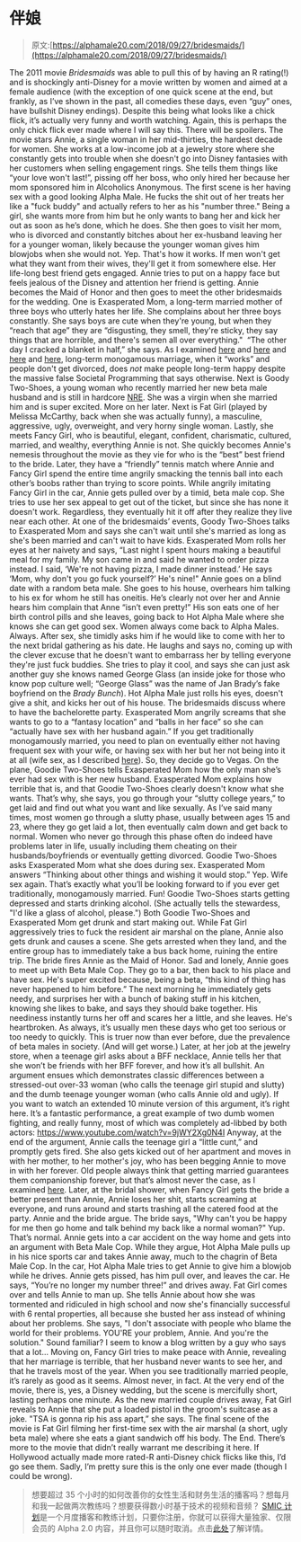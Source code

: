 # 伴娘

> 原文:[https://alphamale20.com/2018/09/27/bridesmaids/](https://alphamale20.com/2018/09/27/bridesmaids/)

The 2011 movie *Bridesmaids* was able to pull this of by having an R rating(!) and is shockingly anti-Disney for a movie written by women and aimed at a female audience (with the exception of one quick scene at the end, but frankly, as I’ve shown in the past, all comedies these days, even “guy” ones, have bullshit Disney endings). Despite this being what looks like a chick flick, it’s actually very funny and worth watching. Again, this is perhaps the only chick flick ever made where I will say this.
There will be spoilers.
The movie stars Annie, a single woman in her mid-thirties, the hardest decade for women. She works at a low-income job at a jewelry store where she constantly gets into trouble when she doesn't go into Disney fantasies with her customers when selling engagement rings. She tells them things like “your love won't last!”, pissing off her boss, who only hired her because her mom sponsored him in Alcoholics Anonymous.
The first scene is her having sex with a good looking Alpha Male. He fucks the shit out of her treats her like a "fuck buddy" and actually refers to her as his "number three." Being a girl, she wants more from him but he only wants to bang her and kick her out as soon as he’s done, which he does.
She then goes to visit her mom, who is divorced and constantly bitches about her ex-husband leaving her for a younger woman, likely because the younger woman gives him blowjobs when she would not.
Yep. That's how it works. If men won't get what they want from their wives, they'll get it from somewhere else.
Her life-long best friend gets engaged. Annie tries to put on a happy face but feels jealous of the Disney and attention her friend is getting. Annie becomes the Maid of Honor and then goes to meet the other bridesmaids for the wedding.
One is Exasperated Mom, a long-term married mother of three boys who utterly hates her life. She complains about her three boys constantly. She says boys are cute when they're young, but when they “reach that age” they are “disgusting, they smell, they're sticky, they say things that are horrible, and there's semen all over everything."  “The other day I cracked a blanket in half,” she says.
As I examined [here](https://blackdragonblog.com/2015/11/16/what-life-long-marriage-really-looks-like/) and [here](https://blackdragonblog.com/2017/07/06/fear-dying-alone/) and [here](https://blackdragonblog.com/2017/01/12/really-happens-today-marriage-works/) and [here](https://blackdragonblog.com/2014/10/09/happiness-or-longevity-an-experiement/), long-term monogamous marriage, when it “works” and people don't get divorced, does *not* make people long-term happy despite the massive false Societal Programming that says otherwise.
Next is Goody Two-Shoes, a young woman who recently married her new beta male husband and is still in hardcore [NRE](https://blackdragonblog.com/glossary/#NRE). She was a virgin when she married him and is super excited. More on her later.
Next is Fat Girl (played by Melissa McCarthy, back when she was actually funny), a masculine, aggressive, ugly, overweight, and very horny single woman.
Lastly, she meets Fancy Girl, who is beautiful, elegant, confident, charismatic, cultured, married, and wealthy, everything Annie is not. She quickly becomes Annie's nemesis throughout the movie as they vie for who is the “best” best friend to the bride. Later, they have a “friendly” tennis match where Annie and Fancy Girl spend the entire time angrily smacking the tennis ball into each other’s boobs rather than trying to score points.
While angrily imitating Fancy Girl in the car, Annie gets pulled over by a timid, beta male cop. She tries to use her sex appeal to get out of the ticket, but since she has none it doesn't work. Regardless, they eventually hit it off after they realize they live near each other.
At one of the bridesmaids’ events, Goody Two-Shoes talks to Exasperated Mom and says she can't wait until she's married as long as she's been married and can't wait to have kids. Exasperated Mom rolls her eyes at her naivety and says, “Last night I spent hours making a beautiful meal for my family. My son came in and said he wanted to order pizza instead. I said, ‘We're not having pizza, I made dinner instead.’ He says ‘Mom, why don't you go fuck yourself?’ He's nine!"
Annie goes on a blind date with a random beta male. She goes to his house, overhears him talking to his ex for whom he still has oneitis. He’s clearly not over her and Annie hears him complain that Anne “isn’t even pretty!” His son eats one of her birth control pills and she leaves, going back to Hot Alpha Male where she knows she can get good sex.
Women always come back to Alpha Males. Always.
After sex, she timidly asks him if he would like to come with her to the next bridal gathering as his date. He laughs and says no, coming up with the clever excuse that he doesn't want to embarrass her by telling everyone they're just fuck buddies. She tries to play it cool, and says she can just ask another guy she knows named George Glass (an inside joke for those who know pop culture well; “George Glass” was the name of Jan Brady’s fake boyfriend on the *Brady Bunch*).
Hot Alpha Male just rolls his eyes, doesn't give a shit, and kicks her out of his house.
The bridesmaids discuss where to have the bachelorette party. Exasperated Mom angrily screams that she wants to go to a “fantasy location” and “balls in her face” so she can “actually have sex with her husband again.”
If you get traditionally monogamously married, you need to plan on eventually either not having frequent sex with your wife, or having sex with her but her not being into it at all (wife sex, as I described [here](https://blackdragonblog.com/2016/09/01/refusing-sex-grounds-soft-next/)).
So, they decide go to Vegas.
On the plane, Goodie Two-Shoes tells Exasperated Mom how the only man she’s ever had sex with is her new husband. Exasperated Mom explains how terrible that is, and that Goodie Two-Shoes clearly doesn't know what she wants. That’s why, she says, you go through your “slutty college years,” to get laid and find out what you want and like sexually.
As I’ve said many times, most women go through a slutty phase, usually between ages 15 and 23, where they go get laid a lot, then eventually calm down and get back to normal. Women who never go through this phase often do indeed have problems later in life, usually including them cheating on their husbands/boyfriends or eventually getting divorced.
Goodie Two-Shoes asks Exasperated Mom what she does during sex. Exasperated Mom answers “Thinking about other things and wishing it would stop.”
Yep. Wife sex again. That’s exactly what you’ll be looking forward to if you ever get traditionally, monogamously married. Fun!
Goodie Two-Shoes starts getting depressed and starts drinking alcohol. (She actually tells the stewardess, "I'd like a glass of alcohol, please.") Both Goodie Two-Shoes and Exasperated Mom get drunk and start making out.
While Fat Girl aggressively tries to fuck the resident air marshal on the plane, Annie also gets drunk and causes a scene. She gets arrested when they land, and the entire group has to immediately take a bus back home, ruining the entire trip. The bride fires Annie as the Maid of Honor.
Sad and lonely, Annie goes to meet up with Beta Male Cop. They go to a bar, then back to his place and have sex. He's super excited because, being a beta, “this kind of thing has never happened to him before.”
The next morning he immediately gets needy, and surprises her with a bunch of baking stuff in his kitchen, knowing she likes to bake, and says they should bake together. His neediness instantly turns her off and scares her a little, and she leaves. He's heartbroken.
As always, it’s usually men these days who get too serious or too needy to quickly. This is truer now than ever before, due the prevalence of beta males in society. (And will get worse.)
Later, at her job at the jewelry store, when a teenage girl asks about a BFF necklace, Annie tells her that she won’t be friends with her BFF forever, and how it’s all bullshit. An argument ensues which demonstrates classic differences between a stressed-out over-33 woman (who calls the teenage girl stupid and slutty) and the dumb teenage younger woman (who calls Annie old and ugly).
If you want to watch an extended 10 minute version of this argument, it’s right here. It’s a fantastic performance, a great example of two dumb women fighting, and really funny, most of which was completely ad-libbed by both actors:
https://www.youtube.com/watch?v=9jWY2Xg0N4I
Anyway, at the end of the argument, Annie calls the teenage girl a “little cunt,” and promptly gets fired. She also gets kicked out of her apartment and moves in with her mother, to her mother's joy, who has been begging Annie to move in with her forever.
Old people always think that getting married guarantees them companionship forever, but that’s almost never the case, as I examined [here](https://blackdragonblog.com/2017/07/06/fear-dying-alone/).
Later, at the bridal shower, when Fancy Girl gets the bride a better present than Annie, Annie loses her shit, starts screaming at everyone, and runs around and starts trashing all the catered food at the party. Annie and the bride argue. The bride says, "Why can't you be happy for me then go home and talk behind my back like a normal woman?"
Yup. That’s normal.
Annie gets into a car accident on the way home and gets into an argument with Beta Male Cop. While they argue, Hot Alpha Male pulls up in his nice sports car and takes Annie away, much to the chagrin of Beta Male Cop.
In the car, Hot Alpha Male tries to get Annie to give him a blowjob while he drives. Annie gets pissed, has him pull over, and leaves the car. He says, “You’re no longer my number three!” and drives away.
Fat Girl comes over and tells Annie to man up. She tells Annie about how she was tormented and ridiculed in high school and now she's financially successful with 6 rental properties, all because she busted her ass instead of whining about her problems. She says, "I don't associate with people who blame the world for their problems. YOU'RE your problem, Annie. And you're the solution."
Sound familiar? I seem to know a blog written by a guy who says that a lot...
Moving on, Fancy Girl tries to make peace with Annie, revealing that her marriage is terrible, that her husband never wants to see her, and that he travels most of the year.
When you see traditionally married people, it’s rarely as good as it seems. Almost never, in fact.
At the very end of the movie, there is, yes, a Disney wedding, but the scene is mercifully short, lasting perhaps one minute. As the new married couple drives away, Fat Girl reveals to Annie that she put a loaded pistol in the groom's suitcase as a joke. "TSA is gonna rip his ass apart,” she says. The final scene of the movie is Fat Girl filming her first-time sex with the air marshal (a short, ugly beta male) where she eats a giant sandwich off his body.
The End.
There’s more to the movie that didn’t really warrant me describing it here. If Hollywood actually made more rated-R anti-Disney chick flicks like this, I’d go see them. Sadly, I’m pretty sure this is the only one ever made (though I could be wrong).

> 想要超过 35 个小时的如何改善你的女性生活和财务生活的播客吗？想每月和我一起做两次教练吗？想要获得数小时基于技术的视频和音频？ [SMIC 计划](https://alphamale20.kartra.com/page/vIL17)是一个月度播客和教练计划，只要你注册，你就可以获得大量独家、仅限会员的 Alpha 2.0 内容，并且你可以随时取消。点击[此处](https://alphamale20.kartra.com/page/vIL17)了解详情。